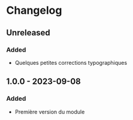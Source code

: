 # Changelog

## Unreleased

### Added

* Quelques petites corrections typographiques

## 1.0.0 - 2023-09-08

### Added

* Première version du module